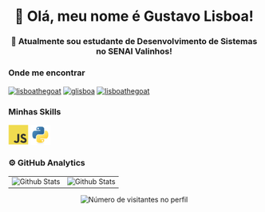 ﻿## <h1 align="center"> 👋 Olá, meu nome é Gustavo Lisboa!</h1>
<h3 align="center"> 🚀 Atualmente sou estudante de Desenvolvimento de Sistemas no SENAI Valinhos!</h3>

<h3 align="left">Onde me encontrar</h3>
<p align="left">
<a href="https://twitter.com/lisboathegoat" target="blank"><img align="center" src="https://raw.githubusercontent.com/rahuldkjain/github-profile-readme-generator/master/src/images/icons/Social/twitter.svg" alt="lisboathegoat" height="30" width="40" /></a>
<a href="https://linkedin.com/in/glisboa" target="blank"><img align="center" src="https://raw.githubusercontent.com/rahuldkjain/github-profile-readme-generator/master/src/images/icons/Social/linked-in-alt.svg" alt="glisboa" height="30" width="40" /></a>
<a href="https://instagram.com/lisboathegoat" target="blank"><img align="center" src="https://raw.githubusercontent.com/rahuldkjain/github-profile-readme-generator/master/src/images/icons/Social/instagram.svg" alt="lisboathegoat" height="30" width="40" /></a>
</p>

<h3 align="left">Minhas Skills</h3>
<p align="left">
<a target="blank"><img  src="https://raw.githubusercontent.com/devicons/devicon/master/icons/javascript/javascript-original.svg" alt="javascript" width="40" height="40"/></a> 
<a target="blank"><img  src="https://raw.githubusercontent.com/devicons/devicon/master/icons/python/python-original.svg" alt="python" width="40" height="40"/> </a>
</p>

### ⚙️ GitHub Analytics

<table>
  <tr>
    <td>
      <img
        align="left"
        src="https://github-readme-stats.vercel.app/api?username=lisboathecoder&theme=dark&hide_border=true&include_all_commits=true"
        alt="Github Stats"
      />
    </td>
    <td>
      <img
        align="left"
        src="https://github-readme-stats.vercel.app/api/top-langs/?username=lisboathecoder&theme=dark&hide_border=true&include_all_commits=true&count_private=true&"
        alt="Github Stats"
      />
    </td>
  </tr>
</table>

<p align="center">
  <img
    src="https://profile-counter.glitch.me/lisboathecoder/count.svg"
    alt="Número de visitantes no perfil"
  />
</p>
